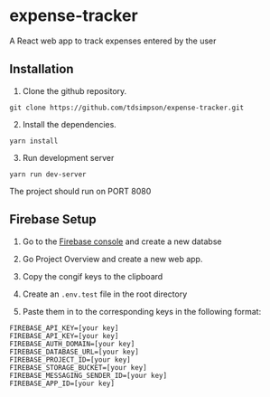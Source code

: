 # expense-tracker
A React web app to track expenses entered by the user

## Installation 
1. Clone the github repository.
```
git clone https://github.com/tdsimpson/expense-tracker.git
```

2. Install the dependencies.
```
yarn install
```
3. Run development server

```
yarn run dev-server
```

The project should run on PORT 8080


## Firebase Setup

1. Go to the [Firebase console](https://console.firebase.google.com/u/0/) and create a new databse

2. Go Project Overview and create a new web app.

3. Copy the congif keys to the clipboard

4. Create an ```.env.test``` file in the root directory

5. Paste them in to the corresponding keys in the following format:
```
FIREBASE_API_KEY=[your key]
FIREBASE_API_KEY=[your key]
FIREBASE_AUTH_DOMAIN=[your key]
FIREBASE_DATABASE_URL=[your key]
FIREBASE_PROJECT_ID=[your key]
FIREBASE_STORAGE_BUCKET=[your key]
FIREBASE_MESSAGING_SENDER_ID=[your key]
FIREBASE_APP_ID=[your key]
```

